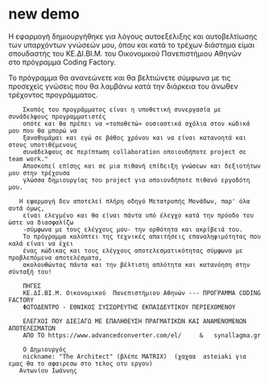 # new demo
  Η εφαρμογή δημιουργήθηκε για λόγους αυτοεξέλιξης και αυτοβελτίωσης των υπαρχόντων γνώσεών μου, 
  όπου και κατά το τρέχων διάστημα  είμαι σπουδαστής του ΚΕ.ΔΙ.ΒΙ.Μ. του Οικονομικού  Πανεπιστήμιου Αθηνών  
  στο πρόγραμμα Coding Factory. 
  
  Το πρόγραμμα θα ανανεώνετε και θα βελτιώνετε σύμφωνα με τις προσεχείς γνώσεις 
  που θα λαμβάνω κατά την διάρκεια του άνωθεν τρέχοντος προγράμματος.
        
        Σκοπός του προγράμματος είναι η υποθετική συνεργασία με συνάδελφους προγραμματιστές
        οπότε και θα πρέπει να «τοποθετώ» ουσιαστικά σχόλια στον κώδικά μου που θα μπορώ να
        ξαναθυμάμαι και εγώ σε βάθος χρόνου και να είναι κατανοητά και στους υποτιθέμενους 
        συνάδελφους σε περίπτωση collaboration οποιουδήποτε project σε team work."
        Αποσκοπεί επίσης και σε μια πιθανή επίδειξη γνώσεων και δεξιοτήτων μου στην τρέχουσα
        γλώσσα δημιουργίας του project για οποιονδήποτε πιθανό εργοδότη μου.
       
       H εφαρμογή δεν αποτελεί πλήρη οδηγό Μετατροπής Μονάδων, παρ' όλα αυτά όμως,
        είναι ελεγμένο και θα είναι πάντα υπό έλεγχο κατά την πρόοδο του ώστε να διασφαλίζω
        -σύμφωνα με τους ελέγχους μου- την ορθότητα και ακρίβειά του.
        Το πρόγραμμα καλύπτει της τεχνικές απαιτήσεις επαναληψιμότητας που καλά είναι να έχει
        ένας κώδικας και τους ελέγχους αποτελεσματικότητας σύμφωνα με προβλεπόμενα αποτελέσματα,
        ακολουθώντας πάντα και την βέλτιστη απλότητα και κατανόηση στην σύνταξή του!
        
        ΠΗΓΕΣ
        ΚΕ.ΔΙ.ΒΙ.Μ. Οικονομικού  Πανεπιστήμιου Αθηνών --- ΠΡΟΓΡΑΜΜΑ CODING FACTORY 
        ΦΩΤΟΔΕΝΤΡΟ - ΕΘΝΙΚΟΣ ΣΥΣΣΩΡΕΥΤΗΣ ΕΚΠΑΙΔΕΥΤΙΚΟΥ ΠΕΡΙΕΧΟΜΕΝΟΥ
        
        ΕΛΕΓΧΟΙ ΠΟΥ ΔΙΕΞΑΓΩ ΜΕ ΕΠΑΛΗΘΕΥΣΗ ΠΡΑΓΜΑΤΙΚΏΝ ΚΑΙ ΑΝΑΜΕΝΟΜΕΝΩΝ ΑΠΟΤΕΛΕΣΜΑΤΩΝ
        ΑΠΟ ΤΟ https://www.advancedconverter.com/el/     &   synallagma.gr
        
        Ο Δημιουργός
        nickname: "The Architect" (βλέπε MATRIX)  (χαχαα  asteiaki για εμας θα το αφαιρεσω στο τελος οτυ εργου)
       Αντωνίου Ιωάννης

